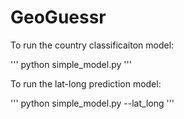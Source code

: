 # GeoGuessr

To run the country classificaiton model:

'''
python simple_model.py
'''

To run the lat-long prediction model:

'''
python simple_model.py --lat_long
'''
